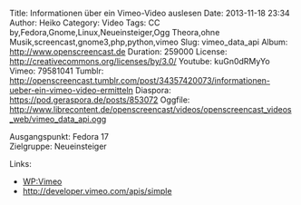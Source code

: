 Title: Informationen über ein Vimeo-Video auslesen
Date: 2013-11-18 23:34
Author: Heiko
Category: Video
Tags: CC by,Fedora,Gnome,Linux,Neueinsteiger,Ogg Theora,ohne Musik,screencast,gnome3,php,python,vimeo
Slug: vimeo_data_api
Album: http://www.openscreencast.de
Duration: 259000
License: http://creativecommons.org/licenses/by/3.0/
Youtube: kuGn0dRMyYo
Vimeo: 79581041
Tumblr: http://openscreencast.tumblr.com/post/34357420073/informationen-ueber-ein-vimeo-video-ermitteln
Diaspora: https://pod.geraspora.de/posts/853072
Oggfile: http://www.librecontent.de/openscreencast/videos/openscreencast_videos_web/vimeo_data_api.ogg

Ausgangspunkt: Fedora 17  
Zielgruppe: Neueinsteiger  

Links:

  * [WP:Vimeo](https://de.wikipedia.org/wiki/Vimeo "Link zu WP:Vimeo" )
  * <http://developer.vimeo.com/apis/simple>

